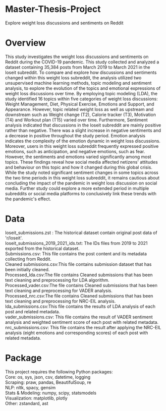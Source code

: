 # Master-Thesis-Project
Explore weight loss discussions and sentiments on Reddit

# Overview
This study investigates the weight loss discussions and sentiments on Reddit during the COVID-19
pandemic. This study collected and analyzed a dataset containing 35,384 posts from March 2019 to March
2021 in the loseit subreddit. To compare and explore how discussions and sentiments changed within this
weight loss subreddit, the analysis utilized two unsupervised machine learning methods, topic modeling
and sentiment analysis, to explore the evolution of the topics and emotional expressions of weight loss
discussions over time. By employing topic modeling (LDA), the study identified 16 topics within five
categories of weight loss discussions: Weight Management, Diet, Physical Exercise, Emotions and Support,
and Appearance. However, topic related weight loss as well as upstream and downstream such as Weight
change (T2), Calorie tracker (T3), Motivation (T4) and Workout plan (T15) varied over time. Furthermore,
Sentiment analysis indicated that discussions in the loseit subreddit are mainly positive rather than negative.
There was a slight increase in negative sentiments and a decrease in positive throughout the study period.
Emotion analysis indicates the complexity of the emotion dynamic in weight loss discussions. Moreover,
users in this weight loss subreddit frequently expressed positive emotions, such as anticipation, and negative
emotions, such as fear. However, the sentiments and emotions varied significantly among most topics.
These findings reveal how social media affected netizens' attitudes and behaviour on this topic and how it
changed during this global crisis. While the study noted significant sentiment changes in some topics across
the two time periods in this weight loss subreddit, it remains cautious about concluding the impact of the
pandemic in weight loss discussion on social media. Further study could explore a more extended period
in multiple subreddits or social media platforms to conclusively link these trends with the pandemic's effect.

# Data
loseit_submissions.zst : The historical dataset contain original post data of 'r/loseit'.  
loseit_submissions_2019_2021_ids.txt: The IDs files from 2019 to 2021 exported from the historical dataset.  
Submissions.csv: This file contains the post content and its metadata collecting from Reddit.  
Cleaned submissions.csv:This file contains submission dataset that has been initially cleaned.  
Processed_lda.csv:The file contains Cleaned submissions that has been text cleaning and preprocessing for LDA
algorithm.  
Processed_vader.csv:The file contains Cleaned submissions that has been text cleaning and preprocessing for
VADER analysis.  
Processed_nrc.csv:The file contains Cleaned submissions that has been text cleaning and preprocessing for
NRC-EIL analysis.  
lda_submissions.csv:This file contains the results of LDA analysis of each post and related metadata.  
vader_submissions.csv: This file contains the result of VADER sentiment analysis and weighted sentiment score
of each post with related metadata.  
nrc_submissions.csv: This file contains the result after applying the NRC-EIL analysis (eight emotions and
corresponding scores) of each post with related metadata.  

# Package

This project requires the following Python packages:  
Core: os, sys, json, csv, datetime, logging  
Scraping: praw, pandas, BeautifulSoup, re  
NLP: nltk, spacy, gensim  
Stats & Modeling: numpy, scipy, statsmodels  
Visualization: matplotlib, plotly  
Other: zstandard, ast  
